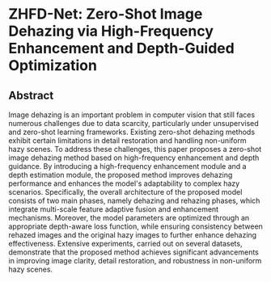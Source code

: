 # ZHFD-Net: Zero-Shot Image Dehazing via High-Frequency Enhancement and Depth-Guided Optimization

## Abstract
Image dehazing is an important problem in computer vision that still faces numerous challenges due to data scarcity, particularly under unsupervised and zero-shot learning frameworks. Existing zero-shot dehazing methods exhibit certain limitations in detail restoration and handling non-uniform hazy scenes. To address these challenges, this paper proposes a zero-shot image dehazing method based on high-frequency enhancement and depth guidance. By introducing a high-frequency enhancement module and a depth estimation module, the proposed method improves dehazing performance and enhances the model's adaptability to complex hazy scenarios. Specifically, the overall architecture of the proposed model consists of two main phases, namely dehazing and rehazing phases, which integrate multi-scale feature adaptive fusion and enhancement mechanisms. Moreover, the model parameters are optimized through an appropriate depth-aware loss function, while ensuring consistency between rehazed images and the original hazy images to further enhance dehazing effectiveness.
Extensive experiments, carried out on several datasets, demonstrate that the proposed method achieves significant advancements in improving image clarity, detail restoration, and robustness in non-uniform hazy scenes.


